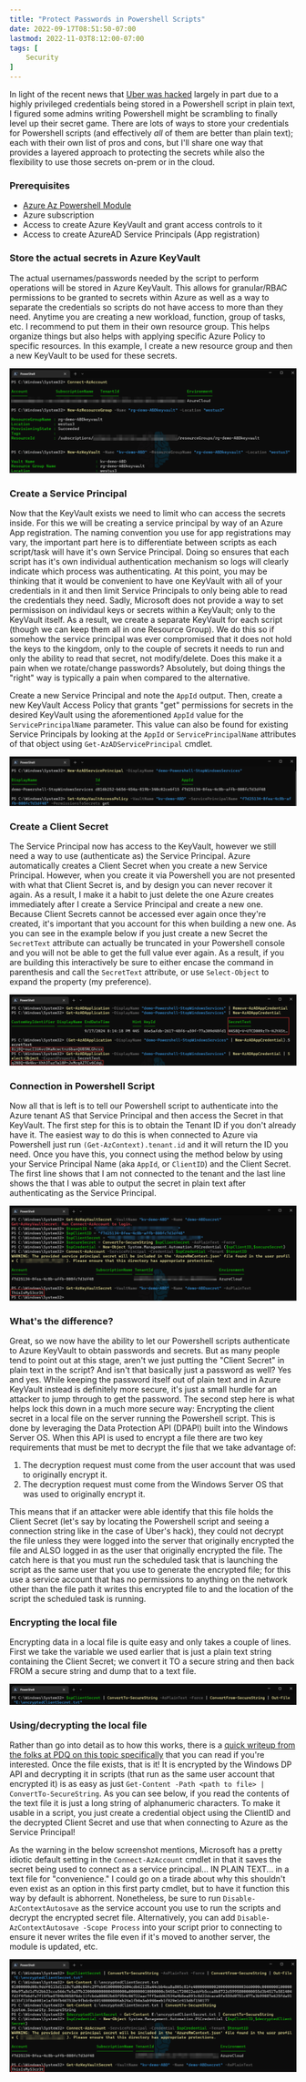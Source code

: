 ```yaml
---
title: "Protect Passwords in Powershell Scripts"
date: 2022-09-17T08:51:50-07:00
lastmod: 2022-11-03T8:12:00-07:00
tags: [
    Security
]
---
```


In light of the recent news that [Uber was hacked](https://arstechnica.com/information-technology/2022/09/uber-was-hacked-to-its-core-purportedly-by-an-18-year-old-here-are-the-basics/) largely in part due to a highly privileged credentials being stored in a Powershell script in plain text, I figured some admins writing Powershell might be scrambling to finally level up their secret game. There are lots of ways to store your credentials for Powershell scripts (and effectively _all_ of them are better than plain text); each with their own list of pros and cons, but I'll share one way that provides a layered approach to protecting the secrets while also the flexibility to use those secrets on-prem or in the cloud.

### Prerequisites
* [Azure Az Powershell Module](https://learn.microsoft.com/en-us/powershell/azure/install-az-ps?view=azps-8.3.0)
* Azure subscription
* Access to create Azure KeyVault and grant access controls to it
* Access to create AzureAD Service Principals (App registration)

### Store the actual secrets in Azure KeyVault
The actual usernames/passwords needed by the script to perform operations will be stored in Azure KeyVault. This allows for granular/RBAC permissions to be granted to secrets within Azure as well as a way to separate the credentials so scripts do not have access to more than they need. Anytime you are creating a new workload, function, group of tasks, etc. I recommend to put them in their own resource group. This helps organize things but also helps with applying specific Azure Policy to specific resources. In this example, I create a new resource group and then a new KeyVault to be used for these secrets.

![](create-rg-and-kv.png)

### Create a Service Principal
Now that the KeyVault exists we need to limit who can access the secrets inside. For this we will be creating a service principal by way of an Azure App registration. The naming convention you use for app registrations may vary, the important part here is to differentiate between scripts as each script/task will have it's own Service Principal. Doing so ensures that each script has it's own individual authentication mechanism so logs will clearly indicate which process was authenticating. At this point, you may be thinking that it would be convenient to have one KeyVault with all of your credentials in it and then limit Service Principals to only being able to read the credentials they need. Sadly, Microsoft does not provide a way to set permissison on individaul keys or secrets within a KeyVault; only to the KeyVault itself. As a result, we create a separate KeyVault for each script (though we can keep them all in one Resource Group). We do this so if somehow the service principal was ever compromised that it does not hold the keys to the kingdom, only to the couple of secrets it needs to run and only the ability to read that secret, not modify/delete. Does this make it a pain when we rotate/change passwords? Absolutely, but doing things the "right" way is typically a pain when compared to the alternative.

Create a new Service Principal and note the `AppId` output. Then, create a new KeyVault Access Policy that grants "get" permissions for secrets in the desired KeyVault using the aforementioned `AppId` value for the `ServicePrincipalName` parameter. This value can also be found for existing Service Principals by looking at the `AppId` or `ServicePrincipalName` attributes of that object using `Get-AzADServicePrincipal` cmdlet.

![](create-serviceprincipal-and-accesspolicy.png)

### Create a Client Secret
The Service Principal now has access to the KeyVault, however we still need a way to use (authenticate as) the Service Principal. Azure automatically creates a Client Secret when you create a new Service Principal. However, when you create it via Powershell you are not presented with what that Client Secret is, and by design you can never recover it again. As a result, I make it a habit to just delete the one Azure creates immediately after I create a Service Principal and create a new one. Because Client Secrets cannot be accessed ever again once they're created, it's important that you account for this when building a new one. As you can see in the example below if you just create a new Secret the `SecretText` attribute can actually be truncated in your Powershell console and you will not be able to get the full value ever again. As a result, if you are building this interactively be sure to either encase the command in parenthesis and call the `SecretText` attribute, or use `Select-Object` to expand the property (my preference).

![](secret-text-attribute.png)

### Connection in Powershell Script
Now all that is left is to tell our Powershell script to authenticate into the Azure tenant AS that Service Principal and then access the Secret in that KeyVault. The first step for this is to obtain the Tenant ID if you don't already have it. The easiest way to do this is when connected to Azure via Powershell just run `(Get-AzContext).tenant.id` and it will return the ID you need. Once you have this, you connect using the method below by using your Service Principal Name (aka `AppId`, or `ClientID`) and the Client Secret. The first line shows that I am not connected to the tenant and the last line shows the that I was able to output the secret in plain text after authenticating as the Service Principal.

![](connect-sp-output-secret.png)

### What's the difference?
Great, so we now have the ability to let our Powershell scripts authenticate to Azure KeyVault to obtain passwords and secrets. But as many people tend to point out at this stage, aren't we just putting the "Client Secret" in plain text in the script? And isn't that basically just a password as well? Yes and yes. While keeping the password itself out of plain text and in Azure KeyVault instead is definitely more secure, it's just a small hurdle for an attacker to jump through to get the password. The second step here is what helps lock this down in a much more secure way: Encrypting the client secret in a local file on the server running the Powershell script. This is done by leveraging the Data Protection API (DPAPI) built into the Windows Server OS. When this API is used to encrypt a file there are two key requirements that must be met to decrypt the file that we take advantage of:
1. The decryption request must come from the user account that was used to originally encrypt it.
2. The decryption request must come from the Windows Server OS that was used to originally encrypt it.  

This means that if an attacker were able identify that this file holds the Client Secret (let's say by locating the Powershell script and seeing a connection string like in the case of Uber's hack), they could not decrypt the file unless they were logged into the server that originally encrypted the file and ALSO logged in as the user that originally encrypted the file. The catch here is that you must run the scheduled task that is launching the script as the same user that you use to generate the encrypted file; for this use a service account that has no permissions to anything on the network other than the file path it writes this encrypted file to and the location of the script the scheduled task is running.

### Encrypting the local file
Encrypting data in a local file is quite easy and only takes a couple of lines. First we take the variable we used earlier that is just a plain text string containing the Client Secret; we convert it TO a secure string and then back FROM a secure string and dump that to a text file.

![](encrypting-data-to-file.png)

### Using/decrypting the local file

Rather than go into detail as to how this works, there is a [quick writeup from the folks at PDQ on this topic specifically](https://www.pdq.com/blog/secure-password-with-powershell-encrypting-credentials-part-1/) that you can read if you're interested. Once the file exists, that is it! It is encrypted by the Windows DP API and decrypting it in scripts (that run as the same user account that encrypted it) is as easy as just `Get-Content -Path <path to file> | ConvertTo-SecureString`. As you can see below, if you read the contents of the text file it is just a long string of alphanumeric characters. To make it usable in a script, you just create a credential object using the ClientID and the decrypted Client Secret and use that when connecting to Azure as the Service Principal!

As the warning in the below screenshot mentions, Microsoft has a pretty idiotic default setting in the `Connect-AzAccount` cmdlet in that it saves the secret being used to connect as a service principal... IN PLAIN TEXT... in a text file for "convenience." I could go on a tirade about why this shouldn't even exist as an option in this first party cmdlet, but to have it function this way by default is abhorrent. Nonetheless, be sure to run `Disable-AzContextAutosave` as the service account you use to run the scripts and decrypt the encrypted secret file. Alternatively, you can add `Disable-AzContextAutosave -Scope Process` into your script prior to connecting to ensure it never writes the file even if it's moved to another server, the module is updated, etc.

![](decrypt-client-secret.png)